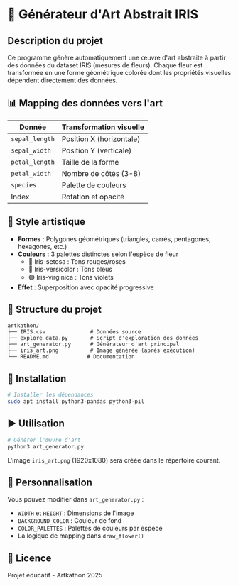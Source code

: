 # 🎨 Générateur d'Art Abstrait IRIS

## Description du projet

Ce programme génère automatiquement une œuvre d'art abstraite à partir des données du dataset IRIS (mesures de fleurs). Chaque fleur est transformée en une forme géométrique colorée dont les propriétés visuelles dépendent directement des données.

## 📊 Mapping des données vers l'art

| Donnée | Transformation visuelle |
|--------|------------------------|
| `sepal_length` | Position X (horizontale) |
| `sepal_width` | Position Y (verticale) |
| `petal_length` | Taille de la forme |
| `petal_width` | Nombre de côtés (3-8) |
| `species` | Palette de couleurs |
| Index | Rotation et opacité |

## 🎨 Style artistique

- **Formes** : Polygones géométriques (triangles, carrés, pentagones, hexagones, etc.)
- **Couleurs** : 3 palettes distinctes selon l'espèce de fleur
  - 🔴 Iris-setosa : Tons rouges/roses
  - 🔵 Iris-versicolor : Tons bleus
  - 🟣 Iris-virginica : Tons violets
- **Effet** : Superposition avec opacité progressive

## 📁 Structure du projet

```
artkathon/
├── IRIS.csv              # Données source
├── explore_data.py       # Script d'exploration des données
├── art_generator.py      # Générateur d'art principal
├── iris_art.png          # Image générée (après exécution)
└── README.md            # Documentation
```

## 🚀 Installation

```bash
# Installer les dépendances
sudo apt install python3-pandas python3-pil
```

## ▶️ Utilisation

```bash
# Générer l'œuvre d'art
python3 art_generator.py
```

L'image `iris_art.png` (1920x1080) sera créée dans le répertoire courant.

## 🔧 Personnalisation

Vous pouvez modifier dans `art_generator.py` :
- `WIDTH` et `HEIGHT` : Dimensions de l'image
- `BACKGROUND_COLOR` : Couleur de fond
- `COLOR_PALETTES` : Palettes de couleurs par espèce
- La logique de mapping dans `draw_flower()`

## 📝 Licence

Projet éducatif - Artkathon 2025